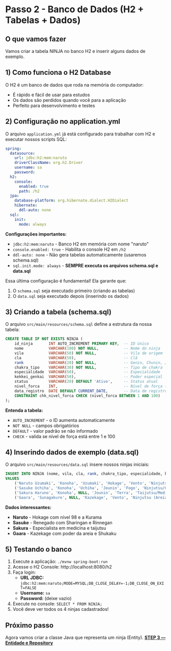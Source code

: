 # Passo 2 - Banco de Dados (H2 + Tabelas + Dados)

## O que vamos fazer
Vamos criar a tabela NINJA no banco H2 e inserir alguns dados de exemplo.

## 1) Como funciona o H2 Database

O H2 é um banco de dados que roda na memória do computador:
- É rápido e fácil de usar para estudos
- Os dados são perdidos quando você para a aplicação
- Perfeito para desenvolvimento e testes

## 2) Configuração no application.yml

O arquivo `application.yml` já está configurado para trabalhar com H2 e executar nossos scripts SQL:

```yaml
spring:
  datasource:
    url: jdbc:h2:mem:naruto
    driverClassName: org.h2.Driver
    username: sa
    password: 
  h2:
    console:
      enabled: true
      path: /h2
  jpa:
    database-platform: org.hibernate.dialect.H2Dialect
    hibernate:
      ddl-auto: none
  sql:
    init:
      mode: always
```

**Configurações importantes:**
- `jdbc:h2:mem:naruto` - Banco H2 em memória com nome "naruto"
- `console.enabled: true` - Habilita o console H2 em `/h2`
- `ddl-auto: none` - Não gera tabelas automaticamente (usaremos schema.sql)
- `sql.init.mode: always` - **SEMPRE executa os arquivos schema.sql e data.sql**

Essa última configuração é fundamental! Ela garante que:
1. O `schema.sql` seja executado primeiro (criando as tabelas)
2. O `data.sql` seja executado depois (inserindo os dados)

## 3) Criando a tabela (schema.sql)

O arquivo `src/main/resources/schema.sql` define a estrutura da nossa tabela:

```sql
CREATE TABLE IF NOT EXISTS NINJA (
    id_ninja       INT AUTO_INCREMENT PRIMARY KEY,  -- ID único
    nome           VARCHAR(100) NOT NULL,           -- Nome do ninja
    vila           VARCHAR(50) NOT NULL,            -- Vila de origem
    cla            VARCHAR(50),                     -- Clã
    rank           VARCHAR(20) NOT NULL,            -- Genin, Chunin, Jounin, Kage
    chakra_tipo    VARCHAR(30) NOT NULL,            -- Tipo de chakra
    especialidade  VARCHAR(50),                     -- Especialidade
    kekkei_genkai  VARCHAR(50),                     -- Poder especial
    status         VARCHAR(20) DEFAULT 'Ativo',     -- Status atual
    nivel_forca    INT,                             -- Nível de força (1-100)
    data_registro  DATE DEFAULT CURRENT_DATE,       -- Data de registro
    CONSTRAINT chk_nivel_forca CHECK (nivel_forca BETWEEN 1 AND 100)
);
```

**Entenda a tabela:**
- `AUTO_INCREMENT` - o ID aumenta automaticamente
- `NOT NULL` - campos obrigatórios
- `DEFAULT` - valor padrão se não informado
- `CHECK` - valida se nível de força está entre 1 e 100

## 4) Inserindo dados de exemplo (data.sql)

O arquivo `src/main/resources/data.sql` insere nossos ninjas iniciais:

```sql
INSERT INTO NINJA (nome, vila, cla, rank, chakra_tipo, especialidade, kekkei_genkai, status, nivel_forca)
VALUES
    ('Naruto Uzumaki', 'Konoha', 'Uzumaki', 'Hokage', 'Vento', 'Ninjutsu', 'Kurama (Bijuu)', 'Ativo', 98),
    ('Sasuke Uchiha', 'Konoha', 'Uchiha', 'Jounin', 'Fogo', 'Ninjutsu/Genjutsu', 'Sharingan/Rinnegan', 'Renegado', 97),
    ('Sakura Haruno', 'Konoha', NULL, 'Jounin', 'Terra', 'Taijutsu/Medicina', NULL, 'Ativo', 85),
    ('Gaara', 'Sunagakure', NULL, 'Kazekage', 'Vento', 'Ninjutsu (Areia)', 'Shukaku (Bijuu)', 'Ativo', 95);
```

**Dados interessantes:**
- **Naruto** - Hokage com nível 98 e a Kurama
- **Sasuke** - Renegado com Sharingan e Rinnegan
- **Sakura** - Especialista em medicina e taijutsu
- **Gaara** - Kazekage com poder da areia e Shukaku

## 5) Testando o banco

1. Execute a aplicação: `./mvnw spring-boot:run`
2. Acesse o H2 Console: http://localhost:8080/h2
3. Faça login:
   - **URL JDBC:** `jdbc:h2:mem:naruto;MODE=MYSQL;DB_CLOSE_DELAY=-1;DB_CLOSE_ON_EXIT=FALSE`
   - **Username:** `sa` 
   - **Password:** (deixe vazio)
4. Execute no console: `SELECT * FROM NINJA;`
5. Você deve ver todos os 4 ninjas cadastrados!

## Próximo passo
Agora vamos criar a classe Java que representa um ninja (Entity). **[STEP 3 — Entidade e Repository](README_STEP_3.md)**
